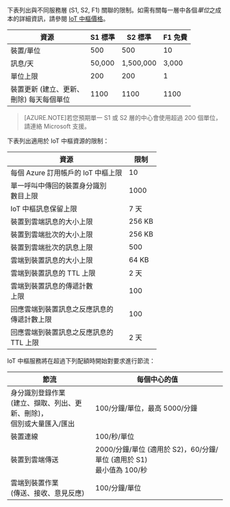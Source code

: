 下表列出與不同服務層 (S1, S2, F1) 關聯的限制。如需有關每一層中各個*單位*之成本的詳細資訊，請參閱 [IoT 中樞價格](http://azure.microsoft.com/pricing/details/iot-hub/)。

| 資源 | S1 標準 | S2 標準 | F1 免費 |
| -------- | ----------- | ----------- | ------- |
| 裝置/單位 | 500 | 500 | 10 |
| 訊息/天 | 50,000 | 1,500,000 | 3,000 |
| 單位上限 | 200 | 200 | 1 |
| 裝置更新 (建立、更新、 <br/> 刪除) 每天每個單位 | 1100 | 1100 | 1100 |

> [AZURE.NOTE]若您預期單一 S1 或 S2 層的中心會使用超過 200 個單位，請連絡 Microsoft 支援。

下表列出適用於 IoT 中樞資源的限制：

| 資源 | 限制 |
| -------- | ----- |
| 每個 Azure 訂用帳戶的 IoT 中樞上限 | 10 |
| 單一呼叫中傳回的裝置身分識別 <br/> 數目上限 | 1000 |
| IoT 中樞訊息保留上限 | 7 天 |
| 裝置到雲端訊息的大小上限 | 256 KB |
| 裝置到雲端批次的大小上限 | 256 KB |
| 裝置到雲端批次的訊息上限 | 500 |
| 雲端到裝置訊息的大小上限 | 64 KB |
| 雲端到裝置訊息的 TTL 上限 | 2 天 |
| 雲端到裝置訊息的傳遞計數 <br/> 上限 | 100 |
| 回應雲端到裝置訊息之反應訊息的 <br/> 傳遞計數上限 | 100 |
| 回應雲端到裝置訊息之反應訊息的 <br/> TTL 上限 | 2 天 |

IoT 中樞服務將在超過下列配額時開始對要求進行節流：

| 節流 | 每個中心的值 |
| -------- | ------------- |
| 身分識別登錄作業 <br/> (建立、擷取、列出、更新、刪除)， <br/> 個別或大量匯入/匯出 | 100/分鐘/單位，最高 5000/分鐘 |
| 裝置連線 | 100/秒/單位 |
| 裝置到雲端傳送 | 2000/分鐘/單位 (適用於 S2)，60/分鐘/單位 (適用於 S1) <br/> 最小值為 100/秒 |
| 雲端到裝置作業 <br/> (傳送、接收、意見反應) | 100/分鐘/單位 |

<!---HONumber=Nov15_HO2-->